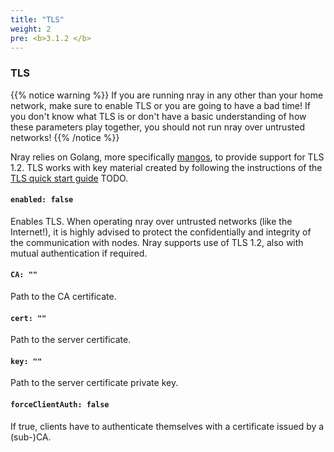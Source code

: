 ```yaml
---
title: "TLS"
weight: 2
pre: <b>3.1.2 </b>
---
```


### TLS

{{% notice warning %}}
If you are running nray in any other than your home network, make sure to enable TLS or you are going to have a bad time! If you don't know what TLS is or don't have a basic understanding of how these parameters play together, you should not run nray over untrusted networks!
{{% /notice %}}

Nray relies on Golang, more specifically [mangos](https://github.com/nanomsg/mangos), to provide support for TLS 1.2. TLS works with key material created by following the instructions of the [TLS quick start guide](../guides/tls-quick-start) TODO.


#### `enabled: false`

Enables TLS. 
When operating nray over untrusted networks (like the Internet!), it is highly advised to protect the confidentially and integrity of the communication with nodes.
Nray supports use of TLS 1.2, also with mutual authentication if required.

#### `CA: ""`

Path to the CA certificate.

#### `cert: ""`

Path to the server certificate.

#### `key: ""`

Path to the server certificate private key.

#### `forceClientAuth: false`

If true, clients have to authenticate themselves with a certificate issued by a (sub-)CA. 